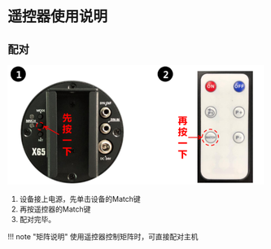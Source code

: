 # 遥控器使用说明

## 配对

![](images/pair.png)

1. 设备接上电源，先单击设备的Match键
2. 再按遥控器的Match键
3. 配对完毕。

!!! note "矩阵说明"
    使用遥控器控制矩阵时，可直接配对主机